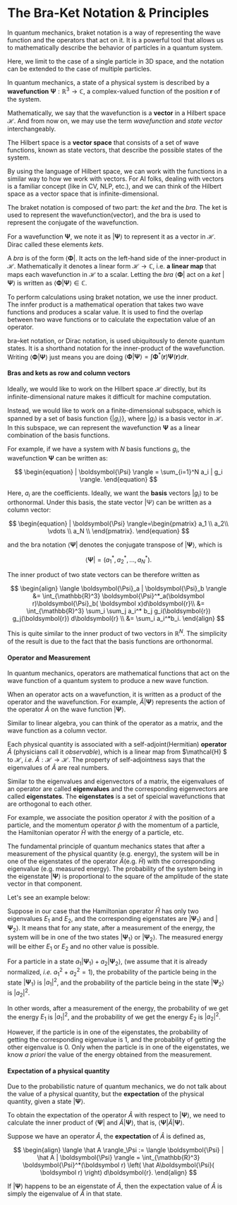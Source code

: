 The Bra-Ket Notation & Principles
====================

In quantum mechanics, braket notation is a way of representing the wave function and the operators that act on it.
It is a powerful tool that allows us to mathematically describe the behavior of particles in a quantum system.

Here, we limit to the case of a single particle in 3D space, and the notation can be extended to the case of multiple particles.

In quantum mechanics, a state of a physical system is described by a **wavefunction** $\displaystyle \boldsymbol{\Psi}: \mathbb{R}^{3} \to \mathbb{C}$, a complex-valued function of the position $\displaystyle \boldsymbol r$ of the system. 

Mathematically, we say that the wavefunction is a **vector** in a Hilbert space $\displaystyle \mathcal{H}$. And from now on, we may use the term *wavefunction* and *state vector* interchangeably.

The Hilbert space is a **vector space** that consists of a set of wave functions, known as state vectors, that describe the possible states of the system. 

By using the language of Hilbert space, we can work with the functions in a similar way to how we work with vectors. For AI folks, dealing with vectors is a familiar concept (like in CV, NLP, etc.), and we can think of the Hilbert space as a vector space that is infinite-dimensional.

The braket notation is composed of two part: the *ket* and the *bra*. The ket is used to represent the wavefunction(vector), and the bra is used to represent the conjugate of the wavefunction.

For a wavefunction $\displaystyle \boldsymbol{\Psi}$, we note it as $\displaystyle | \boldsymbol{\Psi} \rangle$ to represent it as a vector in $\displaystyle \mathcal{H}$. Dirac called these elements *kets*.

A *bra* is of the form $\displaystyle \langle \boldsymbol{\Phi}|$. It acts on the left-hand side of the inner-product in $\displaystyle \mathcal{H}$. Mathematically it denotes a linear form $\displaystyle \mathcal{H} \to \mathbb {C}$, i.e. **a linear map** that maps each wavefunction in $\displaystyle \mathcal{H}$ to a scalar. Letting the *bra* $\displaystyle \langle \boldsymbol{\Phi}|$ act on a *ket* $\displaystyle |\boldsymbol{\Psi}\rangle$ is written as $\displaystyle \langle \boldsymbol{\Phi}|\boldsymbol{\Psi}\rangle \in \mathbb {C}$. 

To perform calculations using braket notation, we use the inner product. The innfer product is a mathematical operation that takes two wave functions and produces a scalar value. It is used to find the overlap between two wave functions or to calculate the expectation value of an operator.

bra–ket notation, or Dirac notation, is used ubiquitously to denote quantum states. It is a shorthand notation for the inner-product of the wavefunction. Writing
$\displaystyle \langle \boldsymbol{\Phi}|\boldsymbol{\Psi}\rangle$ just means you are doing $\displaystyle \langle \boldsymbol{\Phi}|\boldsymbol{\Psi}\rangle = \int \boldsymbol{\Phi}^*( \boldsymbol r)\boldsymbol{\Psi} ( \boldsymbol r) d \boldsymbol r$.


#### Bras and kets as row and column vectors

Ideally, we would like to work on the Hilbert space $\displaystyle \mathcal{H}$ directly, but its infinite-dimensional nature
makes it difficult for machine computation. 

Instead, we would like to work on a finite-dimensional subspace, which is spanned by a set of basis function $\displaystyle \{ |g_i\rangle \}$, where $\displaystyle |g_i\rangle$ 
is a basis vector in $\displaystyle \mathcal{H}$. In this subspace, we can represent the wavefunction $\displaystyle \boldsymbol{\Psi}$ as a linear combination of the basis functions.

For example, if we have a system with $N$ basis functions $g_i$, the wavefunction $\displaystyle \boldsymbol{\Psi}$ can be written as:

$$
\begin{equation}
  | \boldsymbol{\Psi} \rangle = \sum_{i=1}^N a_i | g_i \rangle.
\end{equation}
$$

Here, $a_i$ are the coefficients. Ideally, we want the **basis** vectors $|g_i\rangle$ to be orthonormal. Under this basis, the state vector $|\mathbb{\Psi}\rangle$ can be written as a column vector:

$$
\begin{equation}
    | \boldsymbol{\Psi} \rangle=\begin{pmatrix}
    a_1 \\
    a_2\\
    \vdots \\
    a_N
    \\
    \end{pmatrix}.
\end{equation}
$$

and the bra notation $\langle \boldsymbol{\Psi} |$ denotes the conjugate transpose of $| \boldsymbol{\Psi} \rangle$, which is

$$
    \langle \boldsymbol{\Psi} | = (a_1^*, a_2^*, \dots, a_N^*).
$$

The inner product of two state vectors can be therefore written as

$$
\begin{align}
\langle \boldsymbol{\Psi}_a | \boldsymbol{\Psi}_b \rangle &= \int_{\mathbb{R}^3} \boldsymbol{\Psi}^*_a(\boldsymbol r)\boldsymbol{\Psi}_b( \boldsymbol x)d\boldsymbol{r}\\
&= \int_{\mathbb{R}^3} \sum_i \sum_j a_i^* b_j g_i(\boldsymbol{r})  g_j(\boldsymbol{r})  d\boldsymbol{r}   \\
&= \sum_i a_i^*b_i. 
\end{align}
$$

This is quite similar to the inner product of two vectors in $\mathbb{R}^N$. The simplicity of the result is due to the fact that the basis functions are orthonormal.

#### Operator and Measurement

In quantum mechanics, operators are mathematical functions that act on the wave function of a quantum system to produce a new wave function.

When an operator acts on a wavefunction, it is written as a product of the operator and the wavefunction. For example, $\hat A |\boldsymbol{\Psi}\rangle$ represents the action of the operator $\hat A$ on the wave function $|\boldsymbol{\Psi}\rangle$.

Similar to linear algebra, you can think of the operator as a matrix, and the wave function as a column vector.

Each physical quantity is associated with a self-adjoint(Hermitian) 
**operator** $\hat A$ (physicians call it *observable*), which is a linear map from $\mathcal{H}
$ to $\mathcal{H}$, *i.e.* $\hat A: \mathcal{H} \to \mathcal{H}$. The property of self-adjointness says that the eigenvalues of $\hat A$ are real numbers. 

Similar to the eigenvalues and eigenvectors of a matrix, the eigenvalues of an operator are called **eigenvalues** and the corresponding eigenvectors are called **eigenstates**. The **eigenstates** is a set of speicial wavefunctions that are orthogonal to each other.

For example, we associate the position operator $\hat x$ with the position of a particle, and the momentum operator $\hat p$ with the momentum of a particle, the Hamiltonian operator $\hat H$ with the energy of a particle, etc. 

The fundamental principle of quantum mechanics states that after a measurement of the physical quantity (e.g. energy), the system will be in one of the eigenstates of the operator $\hat A$(e.g. $\hat H$) with the corresponding eigenvalue (e.g. measured energy). 
The probability of the system being in the eigenstate $| \boldsymbol{\Psi} \rangle$ is proportional to the square of the amplitude of the state vector in that component.

Let's see an example below:

Suppose in our case that the Hamiltonian operator $\hat H$ has only two eigenvalues $E_1$ and $E_2$, and the corresponding eigenstates are $| \boldsymbol{\Psi}_1 \rangle$ and $| \boldsymbol{\Psi}_2 \rangle$. It means that for any state, after a measurement of the energy, the system will be in one of the two states $| \boldsymbol{\Psi}_1 \rangle$ or $| \boldsymbol{\Psi}_2 \rangle$. The measured energy will be either $E_1$ or $E_2$ and no other value is possible.

For a particle in a state $a_1 | \boldsymbol{\Psi}_1 \rangle + a_2 | \boldsymbol{\Psi}_2 \rangle$, (we assume that it is already normalized, *i.e.* $a_1^2 + a_2^2 = 1$), the probability of the particle being in the state $| \boldsymbol{\Psi}_1 \rangle$ is $|a_1|^2$, and the probability of the particle being in the state $| \boldsymbol{\Psi}_2 \rangle$ is $|a_2|^2$.

In other words, after a measurement of the energy, the probability of we get the energy $E_1$ is $|a_1|^2$, and the probability of we get the energy $E_2$ is $|a_2|^2$.

However, if the particle is in one of the eigenstates, the probability of getting the corresponding eigenvalue is 1, and the probability of getting the other eigenvalue is 0. Only when the particle is in one of the eigenstates, we know *a priori* the value of the energy obtained from the measurement.

#### Expectation of a physical quantity

Due to the probabilistic nature of quantum mechanics, we do not talk about the value of a physical quantity, but the **expectation** of the physical quantity, given a state $| \boldsymbol{\Psi} \rangle$.

To obtain the expectation of the operator $\hat A$ with respect to $| \boldsymbol{\Psi} \rangle$, we need to calculate the inner product of $\langle \boldsymbol{\Psi} |$ and $\hat A | \boldsymbol{\Psi} \rangle$, that is, $\langle \boldsymbol{\Psi} | \hat A | \boldsymbol{\Psi} \rangle$.

Suppose we have an operator $\hat A$, the **expectation** of $\hat A$ is defined as,

$$
\begin{align}
\langle \hat A \rangle_\Psi := \langle \boldsymbol{\Psi} | \hat A | \boldsymbol{\Psi} \rangle 
=  \int_{\mathbb{R}^3} \boldsymbol{\Psi}^*(\boldsymbol r) \left( \hat A\boldsymbol{\Psi}( \boldsymbol r) \right) d\boldsymbol{r}.
\end{align}
$$

If $| \boldsymbol{\Psi} \rangle$ happens to be an eigenstate of $\hat A$, then the expectation value of $\hat A$ is simply the eigenvalue of $\hat A$ in that state.
